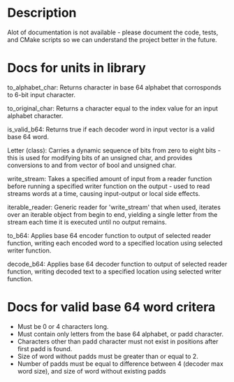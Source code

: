 # Description
Alot of documentation is not available - please document the code, tests, and CMake scripts so we can understand the project better in the future.

# Docs for units in library
to_alphabet_char:
    Returns character in base 64 alphabet that corrosponds to 6-bit input character.

to_original_char:
    Returns a character equal to the index value for an input alphabet character.

is_valid_b64:
    Returns true if each decoder word in input vector is a valid base 64 word.

Letter (class):
    Carries a dynamic sequence of bits from zero to eight bits - this is used for modifying
    bits of an unsigned char, and provides conversions to and from vector of bool and unsigned char.

write_stream: 
    Takes a specified amount of input from a reader function before running a specified
    writer function on the output - used to read streams words at a time, causing input-output
    or local side effects.

iterable_reader: 
    Generic reader for 'write_stream' that when used, iterates over an iterable object from
    begin to end, yielding a single letter from the stream each time it is executed until no
    output remains.

to_b64:
    Applies base 64 encoder function to output of selected reader function, writing
    each encoded word to a specified location using selected writer function.

decode_b64:
    Applies base 64 decoder function to output of selected reader function,
    writing decoded text to a specified location using selected writer function.

# Docs for valid base 64 word critera
- Must be 0 or 4 characters long.
- Must contain only letters from the base 64 alphabet, or padd character.
- Characters other than padd character must not exist in positions after first padd is found.
- Size of word without padds must be greater than or equal to 2.
- Number of padds must be equal to difference between 4 (decoder max word size), and size of word without existing padds